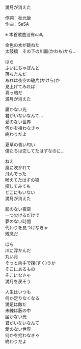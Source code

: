 満月が消えた  
  
作詞：秋元康  
作曲：SaSA  
  
※ 本首歌曲没有call。   
  
金色の水が跳ねた  
太鼓橋　その下の川面(かわも)から…  
  
ほら  
ふいにちゃぽんと  
落ちたんだ  
あれは夜空の破片(かけら)か  
見上げてみれば  
真っ暗だ  
満月が消えた  
  
届かない光  
君がいないなんて…  
愛のない世界  
何かを拾わなきゃ  
終わりだよ  
  
夏草の青い匂い  
僕たちは恋してたはずなのに…  
  
ねえ  
風に吹かれて  
飛んでった  
吠えてたはずの狼  
探してみても  
どこにもいない  
満月が消えた  
  
影のない夜空  
一つ欠けるだけで  
夢のない時間  
代わりを見つけなきゃ  
残念だ  
  
ほら  
川に浮かんだ  
丸い月  
そっと両手で掬(すく)うか  
そこにあるもの  
そこになきゃ  
満月を戻そう  
  
人生はいつも  
何か足りなくなる  
満足は敵だ  
未練は薮の中  
届かない光  
君がいないなんて  
愛のない世界  
何かを拾わなきゃ  
終わりだよ  
